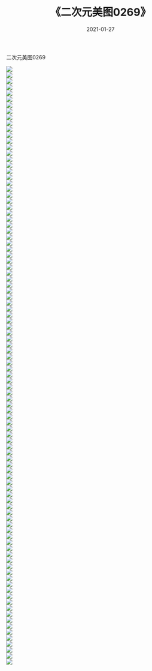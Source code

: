 ﻿---
layout: post
title:  《二次元美图0269》
date:   2021-01-27
img: http://imgx.orgx.ga/二次元/2021/二次元美图0269/000.jpg
categories: [美女, 清纯, 唯美]
---

二次元美图0269

 ![](http://imgx.orgx.ga/二次元/2021/二次元美图0269/001.jpg) <br>![](http://imgx.orgx.ga/二次元/2021/二次元美图0269/002.jpg) <br>![](http://imgx.orgx.ga/二次元/2021/二次元美图0269/003.jpg) <br>![](http://imgx.orgx.ga/二次元/2021/二次元美图0269/004.jpg) <br>![](http://imgx.orgx.ga/二次元/2021/二次元美图0269/005.jpg) <br>![](http://imgx.orgx.ga/二次元/2021/二次元美图0269/006.jpg) <br>![](http://imgx.orgx.ga/二次元/2021/二次元美图0269/007.jpg) <br>![](http://imgx.orgx.ga/二次元/2021/二次元美图0269/008.jpg) <br>![](http://imgx.orgx.ga/二次元/2021/二次元美图0269/009.jpg) <br>![](http://imgx.orgx.ga/二次元/2021/二次元美图0269/010.jpg) <br>![](http://imgx.orgx.ga/二次元/2021/二次元美图0269/011.jpg) <br>![](http://imgx.orgx.ga/二次元/2021/二次元美图0269/012.jpg) <br>![](http://imgx.orgx.ga/二次元/2021/二次元美图0269/013.jpg) <br>![](http://imgx.orgx.ga/二次元/2021/二次元美图0269/014.jpg) <br>![](http://imgx.orgx.ga/二次元/2021/二次元美图0269/015.jpg) <br>![](http://imgx.orgx.ga/二次元/2021/二次元美图0269/016.jpg) <br>![](http://imgx.orgx.ga/二次元/2021/二次元美图0269/017.jpg) <br>![](http://imgx.orgx.ga/二次元/2021/二次元美图0269/018.jpg) <br>![](http://imgx.orgx.ga/二次元/2021/二次元美图0269/019.jpg) <br>![](http://imgx.orgx.ga/二次元/2021/二次元美图0269/020.jpg) <br>![](http://imgx.orgx.ga/二次元/2021/二次元美图0269/021.jpg) <br>![](http://imgx.orgx.ga/二次元/2021/二次元美图0269/022.jpg) <br>![](http://imgx.orgx.ga/二次元/2021/二次元美图0269/023.jpg) <br>![](http://imgx.orgx.ga/二次元/2021/二次元美图0269/024.jpg) <br>![](http://imgx.orgx.ga/二次元/2021/二次元美图0269/025.jpg) <br>![](http://imgx.orgx.ga/二次元/2021/二次元美图0269/026.jpg) <br>![](http://imgx.orgx.ga/二次元/2021/二次元美图0269/027.jpg) <br>![](http://imgx.orgx.ga/二次元/2021/二次元美图0269/028.jpg) <br>![](http://imgx.orgx.ga/二次元/2021/二次元美图0269/029.jpg) <br>![](http://imgx.orgx.ga/二次元/2021/二次元美图0269/030.jpg) <br>![](http://imgx.orgx.ga/二次元/2021/二次元美图0269/031.jpg) <br>![](http://imgx.orgx.ga/二次元/2021/二次元美图0269/032.jpg) <br>![](http://imgx.orgx.ga/二次元/2021/二次元美图0269/033.jpg) <br>![](http://imgx.orgx.ga/二次元/2021/二次元美图0269/034.jpg) <br>![](http://imgx.orgx.ga/二次元/2021/二次元美图0269/035.jpg) <br>![](http://imgx.orgx.ga/二次元/2021/二次元美图0269/036.jpg) <br>![](http://imgx.orgx.ga/二次元/2021/二次元美图0269/037.jpg) <br>![](http://imgx.orgx.ga/二次元/2021/二次元美图0269/038.jpg) <br>![](http://imgx.orgx.ga/二次元/2021/二次元美图0269/039.jpg) <br>![](http://imgx.orgx.ga/二次元/2021/二次元美图0269/040.jpg) <br>![](http://imgx.orgx.ga/二次元/2021/二次元美图0269/041.jpg) <br>![](http://imgx.orgx.ga/二次元/2021/二次元美图0269/042.jpg) <br>![](http://imgx.orgx.ga/二次元/2021/二次元美图0269/043.jpg) <br>![](http://imgx.orgx.ga/二次元/2021/二次元美图0269/044.jpg) <br>![](http://imgx.orgx.ga/二次元/2021/二次元美图0269/045.jpg) <br>![](http://imgx.orgx.ga/二次元/2021/二次元美图0269/046.jpg) <br>![](http://imgx.orgx.ga/二次元/2021/二次元美图0269/047.jpg) <br>![](http://imgx.orgx.ga/二次元/2021/二次元美图0269/048.jpg) <br>![](http://imgx.orgx.ga/二次元/2021/二次元美图0269/049.jpg) <br>![](http://imgx.orgx.ga/二次元/2021/二次元美图0269/050.jpg) <br>![](http://imgx.orgx.ga/二次元/2021/二次元美图0269/051.jpg) <br>![](http://imgx.orgx.ga/二次元/2021/二次元美图0269/052.jpg) <br>![](http://imgx.orgx.ga/二次元/2021/二次元美图0269/053.jpg) <br>![](http://imgx.orgx.ga/二次元/2021/二次元美图0269/054.jpg) <br>![](http://imgx.orgx.ga/二次元/2021/二次元美图0269/055.jpg) <br>![](http://imgx.orgx.ga/二次元/2021/二次元美图0269/056.jpg) <br>![](http://imgx.orgx.ga/二次元/2021/二次元美图0269/057.jpg) <br>![](http://imgx.orgx.ga/二次元/2021/二次元美图0269/058.jpg) <br>![](http://imgx.orgx.ga/二次元/2021/二次元美图0269/059.jpg) <br>![](http://imgx.orgx.ga/二次元/2021/二次元美图0269/060.jpg) <br>![](http://imgx.orgx.ga/二次元/2021/二次元美图0269/061.jpg) <br>![](http://imgx.orgx.ga/二次元/2021/二次元美图0269/062.jpg) <br>![](http://imgx.orgx.ga/二次元/2021/二次元美图0269/063.jpg) <br>![](http://imgx.orgx.ga/二次元/2021/二次元美图0269/064.jpg) <br>![](http://imgx.orgx.ga/二次元/2021/二次元美图0269/065.jpg) <br>![](http://imgx.orgx.ga/二次元/2021/二次元美图0269/066.jpg) <br>![](http://imgx.orgx.ga/二次元/2021/二次元美图0269/067.jpg) <br>![](http://imgx.orgx.ga/二次元/2021/二次元美图0269/068.jpg) <br>![](http://imgx.orgx.ga/二次元/2021/二次元美图0269/069.jpg) <br>![](http://imgx.orgx.ga/二次元/2021/二次元美图0269/070.jpg) <br>![](http://imgx.orgx.ga/二次元/2021/二次元美图0269/071.jpg) <br>![](http://imgx.orgx.ga/二次元/2021/二次元美图0269/072.jpg) <br>![](http://imgx.orgx.ga/二次元/2021/二次元美图0269/073.jpg) <br>![](http://imgx.orgx.ga/二次元/2021/二次元美图0269/074.jpg) <br>![](http://imgx.orgx.ga/二次元/2021/二次元美图0269/075.jpg) <br>![](http://imgx.orgx.ga/二次元/2021/二次元美图0269/076.jpg) <br>![](http://imgx.orgx.ga/二次元/2021/二次元美图0269/077.jpg) <br>![](http://imgx.orgx.ga/二次元/2021/二次元美图0269/078.jpg) <br>![](http://imgx.orgx.ga/二次元/2021/二次元美图0269/079.jpg) <br>![](http://imgx.orgx.ga/二次元/2021/二次元美图0269/080.jpg) <br>![](http://imgx.orgx.ga/二次元/2021/二次元美图0269/081.jpg) <br>![](http://imgx.orgx.ga/二次元/2021/二次元美图0269/082.jpg) <br>![](http://imgx.orgx.ga/二次元/2021/二次元美图0269/083.jpg) <br>![](http://imgx.orgx.ga/二次元/2021/二次元美图0269/084.jpg) <br>![](http://imgx.orgx.ga/二次元/2021/二次元美图0269/085.jpg) <br>![](http://imgx.orgx.ga/二次元/2021/二次元美图0269/086.jpg) <br>![](http://imgx.orgx.ga/二次元/2021/二次元美图0269/087.jpg) <br>![](http://imgx.orgx.ga/二次元/2021/二次元美图0269/088.jpg) <br>![](http://imgx.orgx.ga/二次元/2021/二次元美图0269/089.jpg) <br>![](http://imgx.orgx.ga/二次元/2021/二次元美图0269/090.jpg) <br>![](http://imgx.orgx.ga/二次元/2021/二次元美图0269/091.jpg) <br>![](http://imgx.orgx.ga/二次元/2021/二次元美图0269/092.jpg) <br>![](http://imgx.orgx.ga/二次元/2021/二次元美图0269/093.jpg) <br>![](http://imgx.orgx.ga/二次元/2021/二次元美图0269/094.jpg) <br>![](http://imgx.orgx.ga/二次元/2021/二次元美图0269/095.jpg) <br>![](http://imgx.orgx.ga/二次元/2021/二次元美图0269/096.jpg) <br>![](http://imgx.orgx.ga/二次元/2021/二次元美图0269/097.jpg) <br>![](http://imgx.orgx.ga/二次元/2021/二次元美图0269/098.jpg) <br>![](http://imgx.orgx.ga/二次元/2021/二次元美图0269/099.jpg) <br>![](http://imgx.orgx.ga/二次元/2021/二次元美图0269/100.jpg) <br>